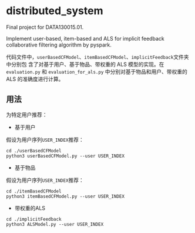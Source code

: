 # distributed_system
Final project for DATA130015.01.

Implement user-based, item-based and ALS for implicit feedback collaborative filtering algorithm by pyspark.

代码文件中，`userBasedCFModel`、`itemBasedCFModel`、`implicitFeedback`文件夹中分别包
含了对基于用户、基于物品、带权重的 ALS 模型的实现。在 `evaluation.py` 和 `evaluation_for_als.py`
中分别对基于物品和用户、带权重的 ALS 的准确度进行计算。

## 用法

为特定用户推荐：

* 基于用户

假设为用户序列`USER_INDEX`推荐：

```
cd ./userBasedCFModel
python3 userBasedCFModel.py --user USER_INDEX
```

* 基于物品

假设为用户序列`USER_INDEX`推荐：

```
cd ./itemBasedCFModel
python3 itemBasedCFModel.py --user USER_INDEX
```

* 带权重的ALS

```
cd ./implicitFeedback
python3 ALSModel.py --user USER_INDEX
```
